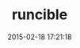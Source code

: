 ---
layout: post
title:  "runcible"
repo:   "Katello/runcible"
date:   2015-02-18 17:21:18
gemurl: https://github.com/Katello/runcible
---